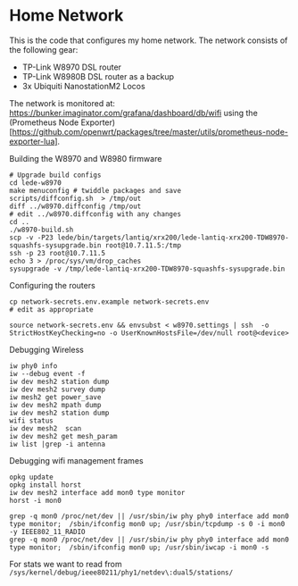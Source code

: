 # Home Network

This is the code that configures my home network. The network consists of the following gear:
- TP-Link W8970 DSL router
- TP-Link W8980B DSL router as a backup
- 3x Ubiquiti NanostationM2 Locos

The network is monitored at: https://bunker.imaginator.com/grafana/dashboard/db/wifi using the (Prometheus Node Exporter)[https://github.com/openwrt/packages/tree/master/utils/prometheus-node-exporter-lua].

Building the W8970 and W8980 firmware

```
# Upgrade build configs
cd lede-w8970
make menuconfig # twiddle packages and save
scripts/diffconfig.sh  > /tmp/out
diff ../w8970.diffconfig /tmp/out
# edit ../w8970.diffconfig with any changes
cd .. 
./w8970-build.sh
scp -v -P23 lede/bin/targets/lantiq/xrx200/lede-lantiq-xrx200-TDW8970-squashfs-sysupgrade.bin root@10.7.11.5:/tmp
ssh -p 23 root@10.7.11.5
echo 3 > /proc/sys/vm/drop_caches
sysupgrade -v /tmp/lede-lantiq-xrx200-TDW8970-squashfs-sysupgrade.bin
```

Configuring the routers

```
cp network-secrets.env.example network-secrets.env
# edit as appropriate

source network-secrets.env && envsubst < w8970.settings | ssh  -o StrictHostKeyChecking=no -o UserKnownHostsFile=/dev/null root@<device>
```

Debugging Wireless

```
iw phy0 info
iw --debug event -f
iw dev mesh2 station dump
iw dev mesh2 survey dump
iw mesh2 get power_save
iw dev mesh2 mpath dump
iw dev mesh2 station dump
wifi status
iw dev mesh2  scan
iw dev mesh2 get mesh_param
iw list |grep -i antenna
```

Debugging wifi management frames

```
opkg update
opkg install horst
iw dev mesh2 interface add mon0 type monitor
horst -i mon0

grep -q mon0 /proc/net/dev || /usr/sbin/iw phy phy0 interface add mon0 type monitor;  /sbin/ifconfig mon0 up; /usr/sbin/tcpdump -s 0 -i mon0 -y IEEE802_11_RADIO
grep -q mon0 /proc/net/dev || /usr/sbin/iw phy phy0 interface add mon0 type monitor;  /sbin/ifconfig mon0 up; /usr/sbin/iwcap -i mon0 -s
```

For stats we want to read from ` /sys/kernel/debug/ieee80211/phy1/netdev\:dual5/stations/`
